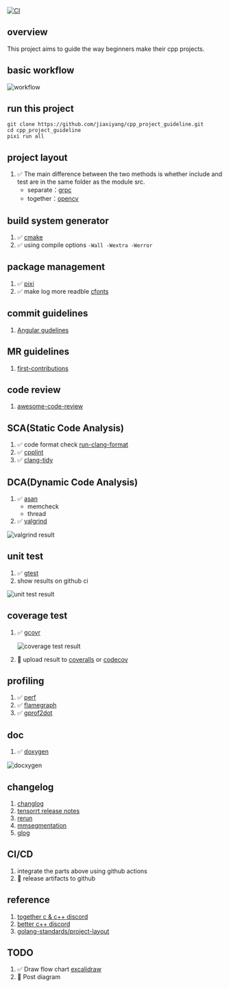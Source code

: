 [![CI](https://github.com/jiaxiyang/cpp_project_guideline/actions/workflows/build.yml/badge.svg)](https://github.com/jiaxiyang/cpp_project_guideline/actions/workflows/build.yml)

## overview

This project aims to guide the way beginners make their cpp projects.

## basic workflow

![workflow](https://i.ibb.co/rmKQY1t/9-Hjk-F96-Ry-D.png)

## run this project

```shell
git clone https://github.com/jiaxiyang/cpp_project_guideline.git
cd cpp_project_guideline
pixi run all
```

## project layout

1. ✅ The main difference between the two methods is whether include and test are in the same folder as the module src.
   - separate：[grpc](https://github.com/grpc/grpc)
   - together：[opencv](https://github.com/opencv/opencv)

## build system generator

1. ✅ [cmake](https://cmake.org)
2. ✅ using compile options `-Wall -Wextra -Werror`

## package management

1. ✅ [pixi](https://github.com/prefix-dev/pixi)
2. ✅ make log more readble [cfonts](https://github.com/dominikwilkowski/cfonts)

## commit guidelines

1. [Angular gudelines](https://github.com/angular/angular/blob/22b96b9/CONTRIBUTING.md#-commit-message-guidelines)

## MR guidelines

1. [first-contributions](https://github.com/firstcontributions/first-contributions)

## code review

1. [awesome-code-review](https://github.com/joho/awesome-code-review)

## SCA(Static Code Analysis)

1. ✅ code format check [run-clang-format](https://github.com/Sarcasm/run-clang-format/tree/master)
2. ✅ [cpplint](https://github.com/cpplint/cpplint)
3. ✅ [clang-tidy](https://clang.llvm.org/extra/clang-tidy/)

## DCA(Dynamic Code Analysis)

1. ✅ [asan](https://github.com/google/sanitizers)
   - memcheck
   - thread
2. ✅ [valgrind](https://valgrind.org/)

![valgrind result](https://i.ibb.co/5h5Bh7Q/u98-Co-Md-QSY.png)

## unit test

1. ✅ [gtest](https://github.com/google/googletest)
2. show results on github ci

![unit test result](https://i.ibb.co/FsvywrL/XO3-N0-JH9-T8.png)

## coverage test

1. ✅ [gcovr](https://github.com/gcovr/gcovr)

   ![coverage test result](https://i.ibb.co/YjzcYgk/FFEUy1-HVR2.png)

1. 🔲 upload result to [coveralls](https://coveralls.io/) or [codecov](https://about.codecov.io/)

## profiling

1. ✅ [perf](https://perf.wiki.kernel.org)
2. ✅ [flamegraph](https://github.com/brendangregg/FlameGraph)
3. ✅ [gprof2dot](https://github.com/jrfonseca/gprof2dot)

## doc

1. ✅ [doxygen](https://www.doxygen.nl/)

![docxygen](https://i.ibb.co/0J9pQy9/image.png)

## changelog

1. [changlog](https://keepachangelog.com/zh-CN/1.0.0/)
2. [tensorrt release notes](https://docs.nvidia.com/deeplearning/tensorrt/release-notes/index.html)
3. [rerun](https://github.com/rerun-io/rerun/releases)
4. [mmsegmentation](https://github.com/open-mmlab/mmsegmentation/blob/master/docs/en/changelog.md)
5. [glog](https://github.com/google/glog/blob/master/ChangeLog)

## CI/CD

1. integrate the parts above using github actions
1. 🔲 release artifacts to github

## reference

1. [together c & c++ discord](https://discord.gg/tccpp)
1. [better c++ discord](https://discord.gg/JAEgDRbxtq)
1. [golang-standards/project-layout](https://github.com/golang-standards/project-layout)

## TODO

1. ✅ Draw flow chart [excalidraw](https://excalidraw.com/#json=AC7W9fuO9aIAoZnm8jnxn,bhJRV8CafC8Zq6KXValjEA)
2. 🔲 Post diagram
